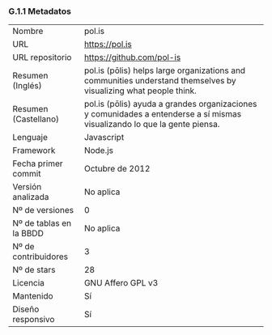 ### G.1.1 Metadatos

<table>
  <tr>
    <td>Nombre</td>
    <td>pol.is</td>
  </tr>
  <tr>
    <td>URL</td>
    <td><a href="https://pol.is">https://pol.is</a> </td>
  </tr>
  <tr>
    <td>URL repositorio</td>
    <td><a href="https://github.com/pol-is">https://github.com/pol-is</a> </td>
  </tr>
  <tr>
    <td>Resumen (Inglés)</td>
    <td>pol.is (pōlis) helps large organizations and communities understand themselves by visualizing what people think.</td>
  </tr>
  <tr>
    <td>Resumen (Castellano)</td>
    <td>pol.is (pōlis) ayuda a grandes organizaciones y comunidades a entenderse a sí mismas visualizando lo que la gente piensa.</td>
  </tr>
  <tr>
    <td>Lenguaje</td>
    <td>Javascript</td>
  </tr>
  <tr>
    <td>Framework</td>
    <td>Node.js</td>
  </tr>
  <tr>
    <td>Fecha primer commit</td>
    <td>Octubre de 2012</td>
  </tr>
  <tr>
    <td>Versión analizada</td>
    <td>No aplica</td>
  </tr>
  <tr>
    <td>Nº de versiones</td>
    <td>0</td>
  </tr>
  <tr>
    <td>Nº de tablas en la BBDD</td>
    <td>No aplica</td>
  </tr>
  <tr>
    <td>Nº de contribuidores</td>
    <td>3</td>
  </tr>
  <tr>
    <td>Nº de stars</td>
    <td>28</td>
  </tr>
  <tr>
    <td>Licencia</td>
    <td> GNU Affero GPL v3</td>
  </tr>
  <tr>
    <td>Mantenido</td>
    <td>Sí</td>
  </tr>
  <tr>
    <td>Diseño responsivo</td>
    <td>Sí</td>
  </tr>
</table>


 


